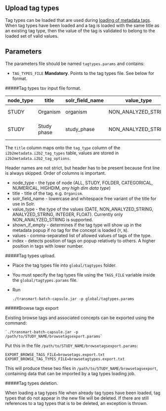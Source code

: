Upload tag types
-----------------------------

Tag types can be loaded that are used during [loading of metadata tags](tags.md).
When tag types have been loaded and a tag is loaded with the same title as an existing tag type,
then the value of the tag is validated to belong to the loaded set of valid values.

Parameters
------------
The parameters file should be named `tagtypes.params` and contains:
- `TAG_TYPES_FILE` **Mandatory**. Points to the tag types file. See below for format.

#####Tag types tsv input file format.

|node_type|title      |solr_field_name|value_type         |shown_if_empty|values                   |index|
|---------|-----------|---------------|-------------------|--------------|-------------------------|-----|
|STUDY    |Organism   |organism       |NON_ANALYZED_STRING|Y             |Homo sapiens             |1    |
|STUDY    |Study phase|study_phase    |NON_ANALYZED_STRING|N             |Phase 0,Phase I          |2    |

The `title` column maps onto the `tag_type` column of the `i2b2metadata.i2b2_tag_types` table,
values are stored in `i2b2metadata.i2b2_tag_options`.

Header names are not strict, but header has to be present because first line is always skipped.
Order of columns is important.

- node_type - the type of node (ALL, STUDY, FOLDER, CATEGORICAL, NUMERICAL, HIGHDIM, _any high dim data type_)
- title - title of the tag. e.g. `Organism`.
- solr_field_name - lowercase and whitespace free variant of the title for use in Solr.
- value_type - the type of the values (DATE, NON_ANALYZED_STRING, ANALYZED_STRING, INTEGER, FLOAT). Currently
only NON_ANALYZED_STRING is supported.
- shown_if_empty - determines if the tag type will show up in the metadata popup if no tag for the concept is loaded (`Y`, `N`).
- values - comma-separated list of allowed values of tags of the type.
- index - detects position of tags on popup relatively to others. A higher position in tags with lower number.

#####Tag types upload.

* Place the tag types file into `global/tagtypes` folder.
* You must specify the tag types file using the `TAGS_FILE` variable inside the `global/tagtypes.params` file.
* Run

    `./transmart-batch-capsule.jar -p global/tagtypes.params`

#####Browse tags export

Existing browse tags and associated concepts can be exported using the command:

    `./transmart-batch-capsule.jar -p /path/to/STUDY_NAME/browsetagsexport.params`

Put this in the file `/path/to/STUDY_NAME/browsetagsexport.params`:
```
EXPORT_BROWSE_TAGS_FILE=browsetags.export.txt
EXPORT_BROWSE_TAG_TYPES_FILE=browsetagtypes.export.txt
```
This will produce these two files in `/path/to/STUDY_NAME/browsetagsexport`, containing data that can be imported
by a tag types loading job.

#####Tag types deletion.

When loading a tag types file when already tag types have been loaded, tag types that do not appear in the new file
will be deleted. If there are still references to a tag types that is to be deleted, an exception is thrown.
